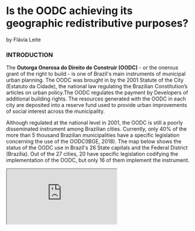 # Is the OODC achieving its geographic redistributive purposes?
by Flávia Leite


### INTRODUCTION
The **Outorga Onerosa do Direito de Construir (OODC)** - or the onerous grant of the right to build - is one of Brazil's main instruments of  municipal urban planning. The OODC was brought in by the 2001 Statute of the City (Estatuto da Cidade), the national law regulating the Brazilian Constitution’s articles on urban policy.The OODC regulates the payment by Developers of additional building rights. The resources generated with the OODC in each city are deposited into a reserve fund used to provide urban improvements of social interest across the municipality.


Although regulated at the national level in 2001, the OODC is still a poorly disseminated instrument among Brazilian cities. Currently, only 40% of the more than 5 thousand Brazilian municipalities have a specific legislation concerning the use of the OODC(IBGE, 2018). The map below shows the status of the OODC use in Brazil's 26 State capitals and the Federal District (Brazília). Out of the 27 cities, 20 have specific legislation codifying the implementation of the OODC, but only 16 of them implement the instrument.

<iframe width=300 src="https://github.com/flavia-leite/OODC_Sao_Paulo/blob/a461c9ec0d9099a2a0e25f03034a36ad0a6c6144/m.html">
Source: [IBGE. (2018) “Pesquisa de  Informações  Básicas  Municipais”](https://www.ibge.gov.br/estatisticas/sociais/educacao/10586-pesquisa-de-informacoes-basicas-municipais.html?=&t=resultados)



<br>
### SÃO PAULO'S CONTEXT
The OODC was established in São Paulo in 2002 by the city’s Strategic Master Plan. Since then the instrument have raised more than R$ 4.4 billion (around $0.9 billion), in about 3.5 thousand real estate projects. The anual amount generated by the OODC is considered modest, compared to other municipal revenue sources[^1]. Still, OODC is valued by the São Paulo municipality as a source of funding directly applicable to urban improvements (Friendly, 2017). In São Paulo, OODC revenues are allocated to the **Urban Development Fund (FUNDURB)** and earmarked to finance social housing, infrastructure, and other urban improvements of social interest to the community. 

[^1]: As a matter of comparison, São Paulo's budget in 2020 was R$69 billion, while the OODC revenue for that year was R$ 5.4 million.

<img width="516" alt="image" src="https://user-images.githubusercontent.com/97998623/166829046-9132010d-3f93-41c9-af93-8c235a252d77.png">
Source: [Gestão Urbana](https://gestaourbana.prefeitura.sp.gov.br/) 

<br>
_Revenue_:

The two charts below show  OODC revenues and spending over the years. Due to limited data availability, the charts present figures only from 2013 to 2020. During this time period R$ 2.8 billion ($0.6 billion) were raised by the OODC. Between 2019 and 2020, lower interest rates impacted positively the real estate market, boosting OODC revenues. Also, changes made to São Paulo's master plan in 2014, altered the standardized formula used to calculate the charge levied on developers via the ODDC, increasing revenue generation.

_Spending_:

Between 2013 and 2020, R$2.2billion ($0.44 billion) of OODC revenues were spent. Of that amount 40% was paid out in the last two years. 
As already mentioned, OODC funds are not a key municipal revenue source.  Still, this money can have important impacts depending on how they are allocated. For example, between 2013 and 2015, OODC revenues contributed to a 10% increase in the budget of the Subprefeituras Department, and a 7% growth in the Culture Department's budget,representing a significant revenue increase for this entities (Friendly, 2017).

![OODC_REV_SPEN_CHARTS](https://user-images.githubusercontent.com/97998623/166984385-92ad03bf-4a2d-42b0-b7d3-d1522bd4d79d.png)



<br>
### METHODOLOGY
In São Paulo, OODC revenues have a **redistributive purpose**; revenues collected in the most developed parts of the city should be spent on the most vulnerable areas. Given this redistributive objective, my project aims to answer the following set of questions: 
* Q1. Where are OODC revenues raised?
* Q2. Have OODC revenues been spent in areas with higher demand for infrastructure?
* Q3. What type of public projects were funded with OODC revenues? 

To answer these questions, I explore some datasets available at:
* [SP’s Master Plan monitoring webpage](https://monitoramentopde.gestaourbana.prefeitura.sp.gov.br/) 
* [IBGE – 2010 Brazilian Census- API](https://www.ibge.gov.br/en/home-eng.html)



<br>
### REVENUE AND SPENDING


_**Where were OODC revenues raised?**_

The collection of OODC has not been homogeneous throughout the city. The map below shows, the percentage of population living in favelas in each city district, as well as real estate projects (red dots) that paid OODC between 2013 and 2020. Most of these projects are located in the southweast part of the city, where high-income households live and the real estate market concentrates its activities.  
<img height="450" alt="image" src="https://user-images.githubusercontent.com/97998623/167017864-d35a2a2e-623f-4bc3-8ac3-e36e19171017.png">
_**Where are the OODC funds spent?**_
 
Spending of OODC funds has not been uniform either. As the map below shows, between 2013 and 2020, spending was concentrated in the São Paulo's historic center and in some peripheral districts in the South and East part of the city, where low-income households are concentrated. Still, the amount spent in many poor districts was very low, ranging between $5million and $17million, corresponding to the amount spent on many high-income areas in the southweast region.
<img height="450" alt="image" src="https://user-images.githubusercontent.com/97998623/167019593-c0b77756-2dd5-489c-a854-f8904cfae936.png">
Another way of looking at the same question, is by observing the map below. This map shows the ratio of OODC spending to OODC revenues by District. A ratio higher than one means that a district receive more OODC spending than what it generated. Considering the OODC redistributive purposes, we expect to see higher ratios in low-income districts (predominantly located in the periphery and in the city's historic center). And that is what we found!
<img width="450" alt="image" src="https://user-images.githubusercontent.com/97998623/167022309-b96afc22-d999-4994-8f67-0622e4ce5dc0.png">



<br>
### OODC SPENDING: BREAKDOWN
The pie chart below shows the breakdown of OODC spending by type of project funded between 2013 and 2020. During this time period more than 2/3 of the funds were spent on housing (43% of total) and transportation (29% of total). Santoro et al. (2016) highlight that increasing the share of funds spent on these two types of projects was a demand of civil society groups, which had a strong involvement in drafting São Paulo's new master plan in 2014. The investment on housing encompasses not only social housing projects, but also the acquisition of land to develop social housing, land tenure regularization and slum upgrading initiatives. Transportation projects entail bus and bicycle lanes, sidewalk and road improvements.
<img width="500" alt="image" src="https://user-images.githubusercontent.com/97998623/167036767-b792829e-11c9-4437-b1b5-55166272f387.png">
A closer look at the breakdown of OODC spending according to district type, shows a more heterogenous picture. Spending on Central districts, areas with virtually no parks an deteriorated housing stock, was concentrated on green spaces (36%) and social housing (39%). Similarly, in low-income districts, where OODC spending was directed to housing (47%), transportation (27%) and Water and sanitation projecs (19%).In upper-middle class districts, on the other hand, more than half of spending was allocated to transportation projects. 
<img width="500" alt="image" src="https://user-images.githubusercontent.com/97998623/167037089-d293748d-4e79-4f9f-84ef-b61d5f961f3b.png">


<br>
### OODC SPENDING: HOUSING
Write something


<br>
### CONCLUSION

In line with the rationale that 
Following the logic of OODC, the community benefits in São Paulo are located throughout the city such that the entire city gains from the benefits of the urbanization process. Indeed, FUNDURB resources were prioritized in the periphery of the city (Nobre 2016). As
a recent blog post notes, “the prefeitura not only broadens the amount of resources to invest in the city, but also allows a better spatial distribution of infrastructure investments” (Santoro et al. 2016). In a general sense, the application of OODC and the use of FUNDURB have captured funds in the most expensive regions of the city, and applied those funds in the poorest regions in a “Robin Hood” approach to city building.



<br>
